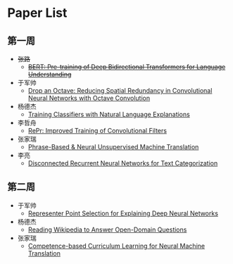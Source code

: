 # Paper List

## 第一周
- ~~张路~~
  - ~~[BERT: Pre-training of Deep Bidirectional Transformers for Language Understanding](https://arxiv.org/pdf/1810.04805.pdf)~~
- 于军帅
  - [Drop an Octave: Reducing Spatial Redundancy in Convolutional Neural Networks with Octave Convolution](https://export.arxiv.org/pdf/1904.05049)
- 杨德杰
  - [Training Classifiers with Natural Language Explanations](https://aclweb.org/anthology/P18-1175)
- 李哲舟
  - [RePr: Improved Training of Convolutional Filters](https://arxiv.org/pdf/1811.07275v3.pdf)  
- 张家瑞
  - [Phrase-Based & Neural Unsupervised Machine Translation](https://arxiv.org/abs/1804.07755)
- 李亮
  - [Disconnected Recurrent Neural Networks for Text Categorization](https://www.aclweb.org/anthology/P18-1215)
  
## 第二周
- 于军帅
  - [Representer Point Selection for Explaining Deep Neural Networks](http://papers.nips.cc/paper/8141-representer-point-selection-for-explaining-deep-neural-networks.pdf)
- 杨德杰
  - [Reading Wikipedia to Answer Open-Domain Questions](https://cs.stanford.edu/~danqi/papers/acl2017.pdf)
- 张家瑞
  - [Competence-based Curriculum Learning for Neural Machine Translation](https://arxiv.org/abs/1903.09848)
